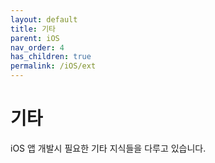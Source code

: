 ```yaml
---
layout: default
title: 기타
parent: iOS
nav_order: 4
has_children: true
permalink: /iOS/ext
---
```


# 기타

iOS 앱 개발시 필요한 기타 지식들을 다루고 있습니다.